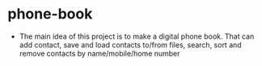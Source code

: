 # phone-book
   * The main idea of this project is to make a digital phone book.  That can add contact, save and load contacts to/from files, search, sort and remove contacts by name/mobile/home number

